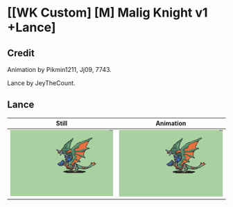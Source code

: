 # [\[WK Custom\] \[M\] Malig Knight v1 +Lance]

## Credit

Animation by Pikmin1211, Jj09, 7743.

Lance by JeyTheCount.
	
## Lance

| Still | Animation |
| :---: | :-------: |
| ![Lance still](./Lance_000.png) | ![Lance animation](./Lance.gif) |
